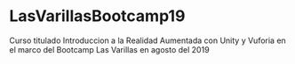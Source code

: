 # LasVarillasBootcamp19
Curso titulado Introduccion a la Realidad Aumentada con Unity y Vuforia en el marco del Bootcamp Las Varillas en agosto del 2019
